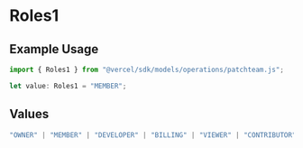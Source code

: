 # Roles1

## Example Usage

```typescript
import { Roles1 } from "@vercel/sdk/models/operations/patchteam.js";

let value: Roles1 = "MEMBER";
```

## Values

```typescript
"OWNER" | "MEMBER" | "DEVELOPER" | "BILLING" | "VIEWER" | "CONTRIBUTOR"
```